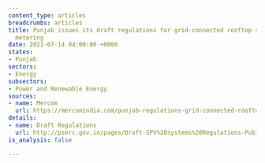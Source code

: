 ```yaml
---
content_type: articles
breadcrumbs: articles
title: Punjab issues its draft regulations for grid-connected rooftop solar and net
  metering
date: 2021-07-14 04:00:00 +0000
states:
- Punjab
sectors:
- Energy
subsectors:
- Power and Renewable Energy
sources:
- name: Mercom
  url: https://mercomindia.com/punjab-regulations-grid-connected-rooftop-net-metering/
details:
- name: Draft Regulations
  url: http://pserc.gov.in/pages/Draft-SPV%20systems%20Regulations-Public%20Objection.pdf
is_analysis: false

---
```

